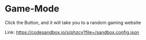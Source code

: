 # Game-Mode
Click the Button, and it will take you to a random gaming website

Link: https://codesandbox.io/s/phzcy?file=/sandbox.config.json
